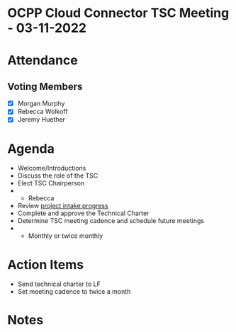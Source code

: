 # OCPP Cloud Connector TSC Meeting - 03-11-2022

# Attendance

## Voting Members

- [x] Morgan Murphy
- [x] Rebecca Wolkoff
- [x] Jeremy Huether

# Agenda

- Welcome/Introductions
- Discuss the role of the TSC
- Elect TSC Chairperson
- - Rebecca
- Review [project intake progress](../README.md#project-intake-checklist)
- Complete and approve the Technical Charter
- Determine TSC meeting cadence and schedule future meetings
- - Monthly or twice monthly

# Action Items
- Send technical charter to LF
- Set meeting cadence to twice a month

# Notes
